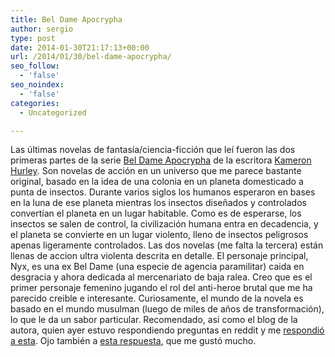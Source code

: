 ```yaml
---
title: Bel Dame Apocrypha
author: sergio
type: post
date: 2014-01-30T21:17:13+00:00
url: /2014/01/30/bel-dame-apocrypha/
seo_follow:
  - 'false'
seo_noindex:
  - 'false'
categories:
  - Uncategorized

---
```

Las últimas novelas de fantasía/ciencia-ficción que leí fueron las dos primeras partes de la serie [Bel Dame Apocrypha][1] de la escritora [Kameron Hurley][2]. Son novelas de acción en un universo que me parece bastante original, basado en la idea de una colonia en un planeta domesticado a punta de insectos. Durante varios siglos los humanos esperaron en bases en la luna de ese planeta mientras los insectos diseñados y controlados convertían el planeta en un lugar habitable. Como es de esperarse, los insectos se salen de control, la civilización humana entra en decadencia, y el planeta se convierte en un lugar violento, lleno de insectos peligrosos apenas ligeramente controlados. Las dos novelas (me falta la tercera) están llenas de accion ultra violenta descrita en detalle. El personaje principal, Nyx, es una ex Bel Dame (una especie de agencia paramilitar) caida en desgracia y ahora dedicada al mercenariato de baja ralea. Creo que es el primer personaje femenino jugando el rol del anti-heroe brutal que me ha parecido creible e interesante. Curiosamente, el mundo de la novela es basado en el mundo musulman (luego de miles de años de transformación), lo que le da un sabor particular. Recomendado, asi como el blog de la autora, quien ayer estuvo respondiendo preguntas en reddit y me [respondió a esta][3]. Ojo también a [esta respuesta][4], que me gustó mucho.

 [1]: http://www.amazon.com/s/ref=nb_sb_noss_1?url=search-alias%3Daps&field-keywords=bel%20dame%20apocrypha&sprefix=bel+dame+ap%2Caps&rh=i%3Aaps%2Ck%3Abel%20dame%20apocrypha
 [2]: http://www.kameronhurley.com/
 [3]: http://www.reddit.com/r/Fantasy/comments/1whcsp/hi_im_author_kameron_hurley_ama/cf1yeok
 [4]: http://www.reddit.com/r/Fantasy/comments/1whcsp/hi_im_author_kameron_hurley_ama/cf23izd